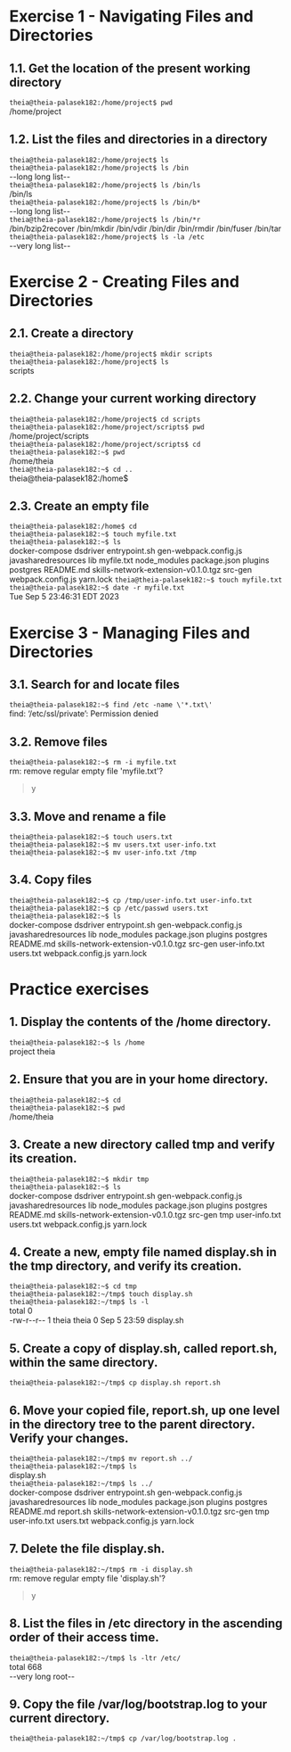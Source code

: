 # Exercise 1 - Navigating Files and Directories
## 1.1. Get the location of the present working directory
```theia@theia-palasek182:/home/project$ pwd```\
/home/project
## 1.2. List the files and directories in a directory
```theia@theia-palasek182:/home/project$ ls```\
```theia@theia-palasek182:/home/project$ ls /bin```\
--long long list--\
```theia@theia-palasek182:/home/project$ ls /bin/ls```\
/bin/ls\
```theia@theia-palasek182:/home/project$ ls /bin/b*```\
--long long list--\
```theia@theia-palasek182:/home/project$ ls /bin/*r```\
/bin/bzip2recover  /bin/mkdir  /bin/vdir
/bin/dir           /bin/rmdir
/bin/fuser         /bin/tar
```theia@theia-palasek182:/home/project$ ls -la /etc```\
--very long list--

# Exercise 2 - Creating Files and Directories
## 2.1. Create a directory
```theia@theia-palasek182:/home/project$ mkdir scripts```\
```theia@theia-palasek182:/home/project$ ls```\
scripts
## 2.2. Change your current working directory
```theia@theia-palasek182:/home/project$ cd scripts```\
```theia@theia-palasek182:/home/project/scripts$ pwd```\
/home/project/scripts\
```theia@theia-palasek182:/home/project/scripts$ cd```\
```theia@theia-palasek182:~$ pwd```\
/home/theia\
```theia@theia-palasek182:~$ cd ..```\
theia@theia-palasek182:/home$ 
## 2.3. Create an empty file
```theia@theia-palasek182:/home$ cd```\
```theia@theia-palasek182:~$ touch myfile.txt```\
```theia@theia-palasek182:~$ ls```\
docker-compose
dsdriver
entrypoint.sh
gen-webpack.config.js
javasharedresources
lib
myfile.txt
node_modules
package.json
plugins
postgres
README.md
skills-network-extension-v0.1.0.tgz
src-gen
webpack.config.js
yarn.lock
```theia@theia-palasek182:~$ touch myfile.txt```\
```theia@theia-palasek182:~$ date -r myfile.txt```\
Tue Sep  5 23:46:31 EDT 2023
# Exercise 3 - Managing Files and Directories
## 3.1. Search for and locate files
```theia@theia-palasek182:~$ find /etc -name \'*.txt\' ```\
find: ‘/etc/ssl/private’: Permission denied
## 3.2. Remove files
```theia@theia-palasek182:~$ rm -i myfile.txt```\
rm: remove regular empty file 'myfile.txt'? 
>y
## 3.3. Move and rename a file
```theia@theia-palasek182:~$ touch users.txt```\
`theia@theia-palasek182:~$ mv users.txt user-info.txt`\
```theia@theia-palasek182:~$ mv user-info.txt /tmp```
## 3.4. Copy files
`theia@theia-palasek182:~$ cp /tmp/user-info.txt user-info.txt`\
`theia@theia-palasek182:~$ cp /etc/passwd users.txt`\
`theia@theia-palasek182:~$ ls`\
docker-compose
dsdriver
entrypoint.sh
gen-webpack.config.js
javasharedresources
lib
node_modules
package.json
plugins
postgres
README.md
skills-network-extension-v0.1.0.tgz
src-gen
user-info.txt
users.txt
webpack.config.js
yarn.lock
# Practice exercises
## 1. Display the contents of the /home directory.
`theia@theia-palasek182:~$ ls /home`\
project  theia
## 2. Ensure that you are in your home directory.
`theia@theia-palasek182:~$ cd`\
`theia@theia-palasek182:~$ pwd`\
/home/theia
## 3. Create a new directory called tmp and verify its creation.
`theia@theia-palasek182:~$ mkdir tmp`\
`theia@theia-palasek182:~$ ls`\
docker-compose
dsdriver
entrypoint.sh
gen-webpack.config.js
javasharedresources
lib
node_modules
package.json
plugins
postgres
README.md
skills-network-extension-v0.1.0.tgz
src-gen
tmp
user-info.txt
users.txt
webpack.config.js
yarn.lock
## 4. Create a new, empty file named display.sh in the tmp directory, and verify its creation.
`theia@theia-palasek182:~$ cd tmp`\
`theia@theia-palasek182:~/tmp$ touch display.sh`\
`theia@theia-palasek182:~/tmp$ ls -l`\
total 0\
-rw-r--r-- 1 theia theia 0 Sep  5 23:59 display.sh
## 5. Create a copy of display.sh, called report.sh, within the same directory.
```theia@theia-palasek182:~/tmp$ cp display.sh report.sh```
## 6. Move your copied file, report.sh, up one level in the directory tree to the parent directory. Verify your changes.
`theia@theia-palasek182:~/tmp$ mv report.sh ../`\
`theia@theia-palasek182:~/tmp$ ls `\
display.sh\
`theia@theia-palasek182:~/tmp$ ls ../`\
docker-compose
dsdriver
entrypoint.sh
gen-webpack.config.js
javasharedresources
lib
node_modules
package.json
plugins
postgres
README.md
report.sh
skills-network-extension-v0.1.0.tgz
src-gen
tmp
user-info.txt
users.txt
webpack.config.js
yarn.lock
## 7. Delete the file display.sh.
`theia@theia-palasek182:~/tmp$ rm -i display.sh`\
rm: remove regular empty file 'display.sh'? 
> y
## 8. List the files in /etc directory in the ascending order of their access time.
``theia@theia-palasek182:~/tmp$ ls -ltr /etc/``\
total 668\
--very long root--
## 9. Copy the file /var/log/bootstrap.log to your current directory.
```theia@theia-palasek182:~/tmp$ cp /var/log/bootstrap.log .```